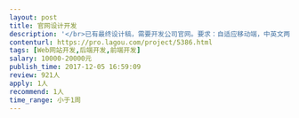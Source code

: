 ```yaml
---                
layout: post       
title: 官网设计开发           
description: '</br>已有最终设计稿，需要开发公司官网。要求：自适应移动端，中英文两版，提供方便修改的后台，提供发票。</br>已有最终设计稿，需要开发公司官网。要求：自适应移动端，中英文两版，提供方便修改的后台，提供发票。</br>已有最终设计稿，需要开发公司官网。要求：自适应移动端，中英文两版，提供方便修改的后台，提供发票。</br>'     
contenturl: https://pro.lagou.com/project/5386.html      
tags: [Web网站开发,后端开发,前端开发]            
salary: 10000-20000元          
publish_time: 2017-12-05 16:59:09         
review: 921人                   
apply: 1人                   
recommend: 1人                   
time_range: 小于1周              
---                 
```

